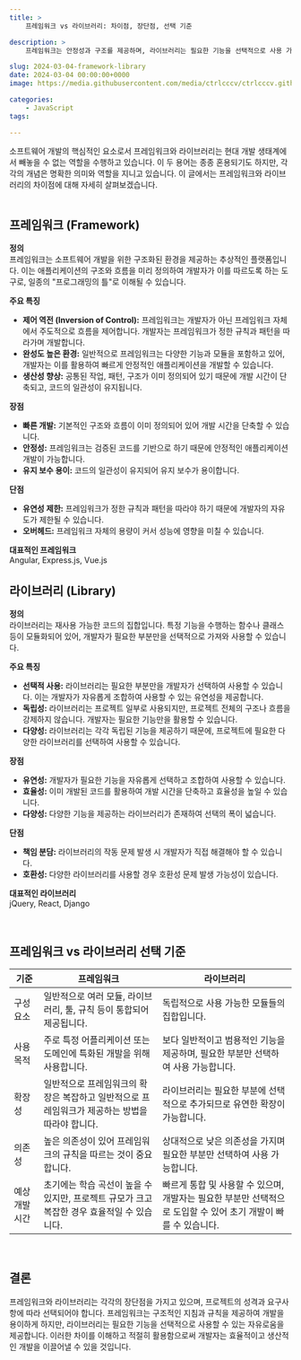 ```yaml
---
title: >  
    프레임워크 vs 라이브러리: 차이점, 장단점, 선택 기준

description: >  
    프레임워크는 안정성과 구조를 제공하며, 라이브러리는 필요한 기능을 선택적으로 사용 가능한 유연성을 갖습니다. 프로젝트의 크기와 요구에 맞게 선택하여 효과적으로 활용하는 것이 중요합니다.  

slug: 2024-03-04-framework-library
date: 2024-03-04 00:00:00+0000
image: https://media.githubusercontent.com/media/ctrlcccv/ctrlcccv.github.io/master/assets/img/post/2024-03-04-framework-library.webp

categories:
    - JavaScript
tags:

---
```


소프트웨어 개발의 핵심적인 요소로서 프레임워크와 라이브러리는 현대 개발 생태계에서 빼놓을 수 없는 역할을 수행하고 있습니다. 이 두 용어는 종종 혼용되기도 하지만, 각각의 개념은 명확한 의미와 역할을 지니고 있습니다. 이 글에서는 프레임워크와 라이브러리의 차이점에 대해 자세히 살펴보겠습니다.  
<br>

## 프레임워크 (Framework)

**정의**  
프레임워크는 소프트웨어 개발을 위한 구조화된 환경을 제공하는 추상적인 플랫폼입니다. 이는 애플리케이션의 구조와 흐름을 미리 정의하여 개발자가 이를 따르도록 하는 도구로, 일종의 "프로그래밍의 틀"로 이해될 수 있습니다.  

**주요 특징**  

<div class="mt-1">

* **제어 역전 (Inversion of Control):** 프레임워크는 개발자가 아닌 프레임워크 자체에서 주도적으로 흐름을 제어합니다. 개발자는 프레임워크가 정한 규칙과 패턴을 따라가며 개발합니다.
* **완성도 높은 환경:** 일반적으로 프레임워크는 다양한 기능과 모듈을 포함하고 있어, 개발자는 이를 활용하여 빠르게 안정적인 애플리케이션을 개발할 수 있습니다.
* **생산성 향상:** 공통된 작업, 패턴, 구조가 이미 정의되어 있기 때문에 개발 시간이 단축되고, 코드의 일관성이 유지됩니다.

</div>

**장점**  

<div class="mt-1">

* **빠른 개발:** 기본적인 구조와 흐름이 이미 정의되어 있어 개발 시간을 단축할 수 있습니다.
* **안정성:** 프레임워크는 검증된 코드를 기반으로 하기 때문에 안정적인 애플리케이션 개발이 가능합니다.
* **유지 보수 용이:** 코드의 일관성이 유지되어 유지 보수가 용이합니다.

</div>

**단점**  

<div class="mt-1">

* **유연성 제한:** 프레임워크가 정한 규칙과 패턴을 따라야 하기 때문에 개발자의 자유도가 제한될 수 있습니다.
* **오버헤드:** 프레임워크 자체의 용량이 커서 성능에 영향을 미칠 수 있습니다.  

</div>

**대표적인 프레임워크**  
Angular, Express.js, Vue.js  

<script async src="https://pagead2.googlesyndication.com/pagead/js/adsbygoogle.js?client=ca-pub-8535540836842352" crossorigin="anonymous"></script>
<ins class="adsbygoogle"
     style="display:block; text-align:center;"
     data-ad-layout="in-article"
     data-ad-format="fluid"
     data-ad-client="ca-pub-8535540836842352"
     data-ad-slot="2974559225"></ins>
<script>
     (adsbygoogle = window.adsbygoogle || []).push({});
</script>

## 라이브러리 (Library)

**정의**   
라이브러리는 재사용 가능한 코드의 집합입니다. 특정 기능을 수행하는 함수나 클래스 등이 모듈화되어 있어, 개발자가 필요한 부분만을 선택적으로 가져와 사용할 수 있습니다.

**주요 특징**  

<div class="mt-1">

* **선택적 사용:** 라이브러리는 필요한 부분만을 개발자가 선택하여 사용할 수 있습니다. 이는 개발자가 자유롭게 조합하여 사용할 수 있는 유연성을 제공합니다.
* **독립성:** 라이브러리는 프로젝트 일부로 사용되지만, 프로젝트 전체의 구조나 흐름을 강제하지 않습니다. 개발자는 필요한 기능만을 활용할 수 있습니다.
* **다양성:** 라이브러리는 각각 독립된 기능을 제공하기 때문에, 프로젝트에 필요한 다양한 라이브러리를 선택하여 사용할 수 있습니다.

</div>

**장점**  

<div class="mt-1">

* **유연성:** 개발자가 필요한 기능을 자유롭게 선택하고 조합하여 사용할 수 있습니다.
* **효율성:** 이미 개발된 코드를 활용하여 개발 시간을 단축하고 효율성을 높일 수 있습니다.
* **다양성:** 다양한 기능을 제공하는 라이브러리가 존재하여 선택의 폭이 넓습니다.

</div>

**단점**

<div class="mt-1">

* **책임 분담:** 라이브러리의 작동 문제 발생 시 개발자가 직접 해결해야 할 수 있습니다.
* **호환성:** 다양한 라이브러리를 사용할 경우 호환성 문제 발생 가능성이 있습니다.

</div>

**대표적인 라이브러리**   
jQuery, React, Django  

<br>

## 프레임워크 vs 라이브러리 선택 기준

| 기준 | 프레임워크 | 라이브러리 |
|---|---|---|
| 구성 요소 | 일반적으로 여러 모듈, 라이브러리, 툴, 규칙 등이 통합되어 제공됩니다. | 독립적으로 사용 가능한 모듈들의 집합입니다. |
| 사용 목적 | 주로 특정 어플리케이션 또는 도메인에 특화된 개발을 위해 사용합니다. | 보다 일반적이고 범용적인 기능을 제공하며, 필요한 부분만 선택하여 사용 가능합니다. |
| 확장성 | 일반적으로 프레임워크의 확장은 복잡하고 일반적으로 프레임워크가 제공하는 방법을 따라야 합니다. | 라이브러리는 필요한 부분에 선택적으로 추가되므로 유연한 확장이 가능합니다. |
| 의존성 | 높은 의존성이 있어 프레임워크의 규칙을 따르는 것이 중요합니다. | 상대적으로 낮은 의존성을 가지며 필요한 부분만 선택하여 사용 가능합니다. |
| 예상 개발 시간 | 초기에는 학습 곡선이 높을 수 있지만, 프로젝트 규모가 크고 복잡한 경우 효율적일 수 있습니다. | 빠르게 통합 및 사용할 수 있으며, 개발자는 필요한 부분만 선택적으로 도입할 수 있어 초기 개발이 빠를 수 있습니다. |

<br>

## 결론
프레임워크와 라이브러리는 각각의 장단점을 가지고 있으며, 프로젝트의 성격과 요구사항에 따라 선택되어야 합니다. 프레임워크는 구조적인 지침과 규칙을 제공하여 개발을 용이하게 하지만, 라이브러리는 필요한 기능을 선택적으로 사용할 수 있는 자유로움을 제공합니다. 이러한 차이를 이해하고 적절히 활용함으로써 개발자는 효율적이고 생산적인 개발을 이끌어낼 수 있을 것입니다.  

